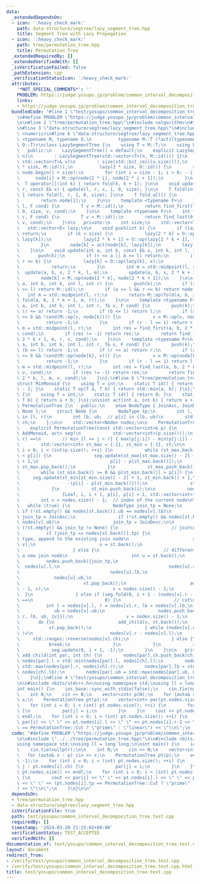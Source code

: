 ```yaml
---
data:
  _extendedDependsOn:
  - icon: ':heavy_check_mark:'
    path: data-structure/segtree/lazy_segment_tree.hpp
    title: Segment Tree with Lazy Propagation
  - icon: ':heavy_check_mark:'
    path: tree/permutation_tree.hpp
    title: Permutation Tree
  _extendedRequiredBy: []
  _extendedVerifiedWith: []
  _isVerificationFailed: false
  _pathExtension: cpp
  _verificationStatusIcon: ':heavy_check_mark:'
  attributes:
    '*NOT_SPECIAL_COMMENTS*': ''
    PROBLEM: https://judge.yosupo.jp/problem/common_interval_decomposition_tree
    links:
    - https://judge.yosupo.jp/problem/common_interval_decomposition_tree
  bundledCode: "#line 1 \"test/yosupo/common_interval_decomposition_tree.test.cpp\"\
    \n#define PROBLEM \"https://judge.yosupo.jp/problem/common_interval_decomposition_tree\"\
    \n\n#line 2 \"tree/permutation_tree.hpp\"\n#include <algorithm>\n#include <vector>\n\
    \n#line 3 \"data-structure/segtree/lazy_segment_tree.hpp\"\n#include <bit>\n#include\
    \ <numeric>\n#line 6 \"data-structure/segtree/lazy_segment_tree.hpp\"\n\ntemplate\
    \ <typename M, typename O,\n          typename M::T (*act)(typename M::T, typename\
    \ O::T)>\nclass LazySegmentTree {\n    using T = M::T;\n    using E = O::T;\n\n\
    \   public:\n    LazySegmentTree() = default;\n    explicit LazySegmentTree(int\
    \ n)\n        : LazySegmentTree(std::vector<T>(n, M::id())) {}\n    explicit LazySegmentTree(const\
    \ std::vector<T>& v)\n        : size(std::bit_ceil(v.size())),\n          node(2\
    \ * size, M::id()),\n          lazy(2 * size, O::id()) {\n        std::ranges::copy(v,\
    \ node.begin() + size);\n        for (int i = size - 1; i > 0; --i) {\n      \
    \      node[i] = M::op(node[2 * i], node[2 * i + 1]);\n        }\n    }\n\n  \
    \  T operator[](int k) { return fold(k, k + 1); }\n\n    void update(int l, int\
    \ r, const E& x) { update(l, r, x, 1, 0, size); }\n\n    T fold(int l, int r)\
    \ { return fold(l, r, 1, 0, size); }\n\n    T fold_all() {\n        push(1);\n\
    \        return node[1];\n    }\n\n    template <typename F>\n    int find_first(int\
    \ l, F cond) {\n        T v = M::id();\n        return find_first(l, size, 1,\
    \ 0, size, v, cond);\n    }\n\n    template <typename F>\n    int find_last(int\
    \ r, F cond) {\n        T v = M::id();\n        return find_last(0, r, 1, 0, size,\
    \ v, cond);\n    }\n\n   private:\n    int size;\n    std::vector<T> node;\n \
    \   std::vector<E> lazy;\n\n    void push(int k) {\n        if (lazy[k] == O::id())\
    \ return;\n        if (k < size) {\n            lazy[2 * k] = O::op(lazy[2 * k],\
    \ lazy[k]);\n            lazy[2 * k + 1] = O::op(lazy[2 * k + 1], lazy[k]);\n\
    \        }\n        node[k] = act(node[k], lazy[k]);\n        lazy[k] = O::id();\n\
    \    }\n\n    void update(int a, int b, const E& x, int k, int l, int r) {\n \
    \       push(k);\n        if (r <= a || b <= l) return;\n        if (a <= l &&\
    \ r <= b) {\n            lazy[k] = O::op(lazy[k], x);\n            push(k);\n\
    \            return;\n        }\n        int m = std::midpoint(l, r);\n      \
    \  update(a, b, x, 2 * k, l, m);\n        update(a, b, x, 2 * k + 1, m, r);\n\
    \        node[k] = M::op(node[2 * k], node[2 * k + 1]);\n    }\n\n    T fold(int\
    \ a, int b, int k, int l, int r) {\n        push(k);\n        if (r <= a || b\
    \ <= l) return M::id();\n        if (a <= l && r <= b) return node[k];\n     \
    \   int m = std::midpoint(l, r);\n        return M::op(fold(a, b, 2 * k, l, m),\
    \ fold(a, b, 2 * k + 1, m, r));\n    }\n\n    template <typename F>\n    int find_first(int\
    \ a, int b, int k, int l, int r, T& v, F cond) {\n        push(k);\n        if\
    \ (r <= a) return -1;\n        if (b <= l) return l;\n        if (a <= l && r\
    \ <= b && !cond(M::op(v, node[k]))) {\n            v = M::op(v, node[k]);\n  \
    \          return -1;\n        }\n        if (r - l == 1) return r;\n        int\
    \ m = std::midpoint(l, r);\n        int res = find_first(a, b, 2 * k, l, m, v,\
    \ cond);\n        if (res != -1) return res;\n        return find_first(a, b,\
    \ 2 * k + 1, m, r, v, cond);\n    }\n\n    template <typename F>\n    int find_last(int\
    \ a, int b, int k, int l, int r, T& v, F cond) {\n        push(k);\n        if\
    \ (b <= l) return -1;\n        if (r <= a) return r;\n        if (a <= l && r\
    \ <= b && !cond(M::op(node[k], v))) {\n            v = M::op(node[k], v);\n  \
    \          return -1;\n        }\n        if (r - l == 1) return l;\n        int\
    \ m = std::midpoint(l, r);\n        int res = find_last(a, b, 2 * k + 1, m, r,\
    \ v, cond);\n        if (res != -1) return res;\n        return find_last(a, b,\
    \ 2 * k, l, m, v, cond);\n    }\n};\n#line 6 \"tree/permutation_tree.hpp\"\n\n\
    struct MinMonoid {\n    using T = int;\n    static T id() { return (1u << 31)\
    \ - 1; }\n    static T op(T a, T b) { return std::min(a, b); }\n};\n\nstruct AddMonoid\
    \ {\n    using T = int;\n    static T id() { return 0; }\n    static T op(T a,\
    \ T b) { return a + b; }\n};\n\nint act(int a, int b) { return a + b; }\n\nclass\
    \ PermutationTree {\n   public:\n    enum NodeType { JoinAsc, JoinDesc, Cut, Leaf,\
    \ None };\n    struct Node {\n        NodeType tp;\n        int l, r;    // i\
    \ in [l, r)\n        int lb, ub;  // p[i] in [lb, ub)\n        std::vector<int>\
    \ ch;\n    };\n\n    std::vector<Node> nodes;\n\n    PermutationTree() = default;\n\
    \    explicit PermutationTree(const std::vector<int>& p) {\n        LazySegmentTree<MinMonoid,\
    \ AddMonoid, act> seg(\n            std::vector<int>(p.size()));\n        // seg.fold(l,\
    \ r) ==\n        // min_{l <= j < r} { max(p[j:i]) - min(p[j:i]) - (i - j) }\n\
    \        std::vector<int> st_max = {-1}, st_min = {-1}, st;\n\n        for (int\
    \ i = 0; i < (int)p.size(); ++i) {\n            while (st_max.back() >= 0 && p[st_max.back()]\
    \ < p[i]) {\n                seg.update(st_max[st_max.size() - 2] + 1, st_max.back()\
    \ + 1,\n                           p[i] - p[st_max.back()]);\n               \
    \ st_max.pop_back();\n            }\n            st_max.push_back(i);\n\n    \
    \        while (st_min.back() >= 0 && p[st_min.back()] > p[i]) {\n           \
    \     seg.update(st_min[st_min.size() - 2] + 1, st_min.back() + 1,\n         \
    \                  -(p[i] - p[st_min.back()]));\n                st_min.pop_back();\n\
    \            }\n            st_min.push_back(i);\n\n            nodes.push_back(\n\
    \                {Leaf, i, i + 1, p[i], p[i] + 1, std::vector<int>{}});\n    \
    \        int v = nodes.size() - 1;  // index of the current node\n\n         \
    \   while (true) {\n                NodeType join_tp = None;\n               \
    \ if (!st.empty() && nodes[st.back()].ub == nodes[v].lb)\n                   \
    \ join_tp = JoinAsc;\n                if (!st.empty() && nodes[st.back()].lb ==\
    \ nodes[v].ub)\n                    join_tp = JoinDesc;\n\n                if\
    \ (!st.empty() && join_tp != None) {\n                    // join\n          \
    \          if (join_tp == nodes[st.back()].tp) {\n                        // same\
    \ type, append to the existing join node\n                        add_child(st.back(),\
    \ v);\n                        v = st.back();\n                        st.pop_back();\n\
    \                    } else {\n                        // different type, create\
    \ a new join node\n                        int u = st.back();\n              \
    \          nodes.push_back({join_tp,\n                                       \
    \  nodes[u].l,\n                                         nodes[u].r,\n       \
    \                                  nodes[u].lb,\n                            \
    \             nodes[u].ub,\n                                         {u}});\n\
    \                        st.pop_back();\n                        add_child(nodes.size()\
    \ - 1, v);\n                        v = nodes.size() - 1;\n                  \
    \  }\n                } else if (seg.fold(0, i + 1 - (nodes[v].r - nodes[v].l))\
    \ ==\n                           0) {\n                    // cut\n          \
    \          int l = nodes[v].l, r = nodes[v].r, lb = nodes[v].lb,\n           \
    \             ub = nodes[v].ub;\n                    nodes.push_back({Cut, l,\
    \ r, lb, ub, {v}});\n                    v = nodes.size() - 1;\n             \
    \       do {\n                        add_child(v, st.back());\n             \
    \           st.pop_back();\n                    } while (nodes[v].ub - nodes[v].lb\
    \ !=\n                             nodes[v].r - nodes[v].l);\n               \
    \     std::ranges::reverse(nodes[v].ch);\n                } else {\n         \
    \           break;\n                }\n            }\n            st.push_back(v);\n\
    \            seg.update(0, i + 1, -1);\n        }\n    }\n\n   private:\n    void\
    \ add_child(int par, int ch) {\n        nodes[par].ch.push_back(ch);\n       \
    \ nodes[par].l = std::min(nodes[par].l, nodes[ch].l);\n        nodes[par].r =\
    \ std::max(nodes[par].r, nodes[ch].r);\n        nodes[par].lb = std::min(nodes[par].lb,\
    \ nodes[ch].lb);\n        nodes[par].ub = std::max(nodes[par].ub, nodes[ch].ub);\n\
    \    }\n};\n#line 4 \"test/yosupo/common_interval_decomposition_tree.test.cpp\"\
    \n\n#include <bits/stdc++.h>\nusing namespace std;\nusing ll = long long;\n\n\
    int main() {\n    ios_base::sync_with_stdio(false);\n    cin.tie(nullptr);\n\n\
    \    int N;\n    cin >> N;\n    vector<int> p(N);\n    for (auto& x : p) cin >>\
    \ x;\n    PermutationTree pt(p);\n    vector<int> par(pt.nodes.size(), -1);\n\
    \    for (int i = 0; i < (int) pt.nodes.size(); ++i) {\n        for (int j : pt.nodes[i].ch)\
    \ {\n            par[j] = i;\n        }\n    }\n    cout << pt.nodes.size() <<\
    \ endl;\n    for (int i = 0; i < (int) pt.nodes.size(); ++i) {\n        cout <<\
    \ par[i] << \" \" << pt.nodes[i].l << \" \" << pt.nodes[i].r-1 << \" \" << (pt.nodes[i].tp\
    \ == PermutationTree::Cut ? \"prime\" : \"linear\") << \"\\n\";\n    }\n}\n\n"
  code: "#define PROBLEM \"https://judge.yosupo.jp/problem/common_interval_decomposition_tree\"\
    \n\n#include \"../../tree/permutation_tree.hpp\"\n\n#include <bits/stdc++.h>\n\
    using namespace std;\nusing ll = long long;\n\nint main() {\n    ios_base::sync_with_stdio(false);\n\
    \    cin.tie(nullptr);\n\n    int N;\n    cin >> N;\n    vector<int> p(N);\n \
    \   for (auto& x : p) cin >> x;\n    PermutationTree pt(p);\n    vector<int> par(pt.nodes.size(),\
    \ -1);\n    for (int i = 0; i < (int) pt.nodes.size(); ++i) {\n        for (int\
    \ j : pt.nodes[i].ch) {\n            par[j] = i;\n        }\n    }\n    cout <<\
    \ pt.nodes.size() << endl;\n    for (int i = 0; i < (int) pt.nodes.size(); ++i)\
    \ {\n        cout << par[i] << \" \" << pt.nodes[i].l << \" \" << pt.nodes[i].r-1\
    \ << \" \" << (pt.nodes[i].tp == PermutationTree::Cut ? \"prime\" : \"linear\"\
    ) << \"\\n\";\n    }\n}\n\n"
  dependsOn:
  - tree/permutation_tree.hpp
  - data-structure/segtree/lazy_segment_tree.hpp
  isVerificationFile: true
  path: test/yosupo/common_interval_decomposition_tree.test.cpp
  requiredBy: []
  timestamp: '2024-03-20 21:25:02+09:00'
  verificationStatus: TEST_ACCEPTED
  verifiedWith: []
documentation_of: test/yosupo/common_interval_decomposition_tree.test.cpp
layout: document
redirect_from:
- /verify/test/yosupo/common_interval_decomposition_tree.test.cpp
- /verify/test/yosupo/common_interval_decomposition_tree.test.cpp.html
title: test/yosupo/common_interval_decomposition_tree.test.cpp
---
```

